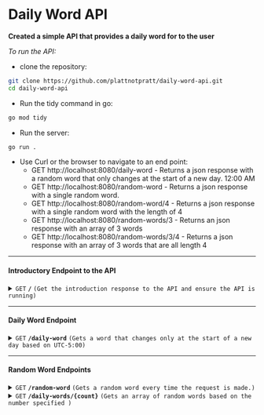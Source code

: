 # Daily Word API

**Created a simple API that provides a daily word for to the user**

*To run the API:*
- clone the repository:
```bash
git clone https://github.com/plattnotpratt/daily-word-api.git
cd daily-word-api
```
-  Run the tidy command in go:
```bash
go mod tidy
```
- Run the server:
```bash
go run .
```
- Use Curl or the browser to navigate to an end point:
    - GET http://localhost:8080/daily-word - Returns a json response with a random word that only changes at the start of a new day. 12:00 AM
    - GET http://localhost:8080/random-word - Returns a json response with a single random word.
    - GET http://localhost:8080/random-word/4 - Returns a json response with a single random word with the length of 4
    - GET http://localhost:8080/random-words/3 - Returns an json response with an array of 3 words
    - GET http://localhost:8080/random-words/3/4 - Returns a json response with an array of 3 words that are all length 4


------------------------------------------------------------------------------------------

#### Introductory Endpoint to the API

<details>
 <summary><code>GET</code> <code><b>/</b></code> <code>(Get the introduction response to the API and ensure the API is running)</code></summary>

##### Parameters

> None

##### Responses

> | http code     | content-type                      | response                                                            |
> |---------------|-----------------------------------|---------------------------------------------------------------------|
> | `200`         | `text/plain;charset=UTF-8`        | `json String`                                                          |

##### Example cURL

> ```javascript
>  curl -X GET -H "Content-Type: application/json" http://localhost:8080/
> ```

</details>

------------------------------------------------------------------------------------------

#### Daily Word Endpoint

<details>
 <summary><code>GET</code> <code><b>/daily-word</b></code> <code>(Gets a word that changes only at the start of a new day based on UTC-5:00)</code></summary>

##### Parameters

> None

##### Responses

> | http code     | content-type                      | response                                                            |
> |---------------|-----------------------------------|---------------------------------------------------------------------|
> | `200`         | `application/json`        | `json String`                                                          |
> | `400`       | `application/json`      | `json string`                                                        |

##### Example cURL

> ```javascript
>  curl -X GET -H "Content-Type: application/json" http://localhost:8080/daily-word
> ```

</details>


------------------------------------------------------------------------------------------

#### Random Word Endpoints

<details>
 <summary><code>GET</code> <code><b>/random-word</b></code> <code>(Gets a random word every time the request is made.)</code></summary>

##### Parameters

> None

##### Responses

> | http code     | content-type                      | response                                                            |
> |---------------|-----------------------------------|---------------------------------------------------------------------|
> | `200`         | `application/json`        | `json String`                                                          |
> | `400`       | `application/json`      | `json string`                                                        |

##### Example cURL

> ```javascript
>  curl -X GET -H "Content-Type: application/json" http://localhost:8080/random-word
> ```

</details>

<details>
 <summary><code>GET</code> <code><b>/daily-words/{count}</b></code> <code>(Gets an array of random words based on the number specified )</code></summary>

##### Parameters

> | name              |  type     | data type      | description                         |
> |-------------------|-----------|----------------|-------------------------------------|
> | `count` |  required | int   | the number of words you would like returned in the array.(This does not avoid duplicates)        |


##### Responses

> | http code     | content-type                      | response                                                            |
> |---------------|-----------------------------------|---------------------------------------------------------------------|
> | `200`         | `application/json`        | `json String`                                                          |
> | `400`       | `application/json`      | `json string`                                                        |

##### Example cURL

> ```javascript
>  curl -X GET -H "Content-Type: application/json" http://localhost:8080/random-words/4
> ```

</details>




